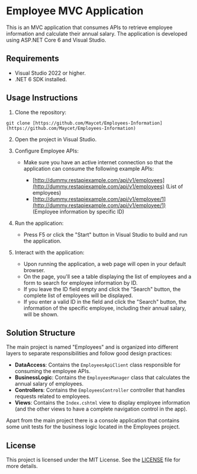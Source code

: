 # Employee MVC Application

This is an MVC application that consumes APIs to retrieve employee information and calculate their annual salary. The application is developed using ASP.NET Core 6 and Visual Studio.

## Requirements

- Visual Studio 2022 or higher.
- .NET 6 SDK installed.

## Usage Instructions

1. Clone the repository:

`git clone [https://github.com/Maycet/Employees-Information](https://github.com/Maycet/Employees-Information)`

2. Open the project in Visual Studio.

3. Configure Employee APIs:

   - Make sure you have an active internet connection so that the application can consume the following example APIs:
   
     - [http://dummy.restapiexample.com/api/v1/employees](http://dummy.restapiexample.com/api/v1/employees) (List of employees)
     - [http://dummy.restapiexample.com/api/v1/employee/1](http://dummy.restapiexample.com/api/v1/employee/1) (Employee information by specific ID)

4. Run the application:

   - Press F5 or click the "Start" button in Visual Studio to build and run the application.

5. Interact with the application:

   - Upon running the application, a web page will open in your default browser.
   - On the page, you'll see a table displaying the list of employees and a form to search for employee information by ID.
   - If you leave the ID field empty and click the "Search" button, the complete list of employees will be displayed.
   - If you enter a valid ID in the field and click the "Search" button, the information of the specific employee, including their annual salary, will be shown.

## Solution Structure

The main project is named "Employees" and is organized into different layers to separate responsibilities and follow good design practices:

- **DataAccess**: Contains the `EmployeesApiClient` class responsible for consuming the employee APIs.
- **BusinessLogic**: Contains the `EmployeesManager` class that calculates the annual salary of employees.
- **Controllers**: Contains the `EmployeesController` controller that handles requests related to employees.
- **Views**: Contains the `Index.cshtml` view to display employee information (and the other views to have a complete navigation control in the app).

Apart from the main project there is a console application that contains some unit tests for the business logic located in the Employees project.

## License

This project is licensed under the MIT License. See the [LICENSE](LICENSE.txt) file for more details.

